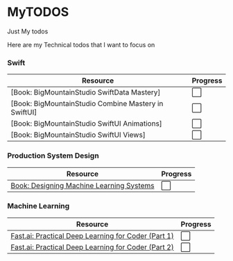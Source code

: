 # MyTODOS
Just My todos


Here are my Technical todos that I want to focus on 

### Swift

|Resource|Progress|
|---|---|
|[Book: BigMountainStudio SwiftData Mastery]|⬜|
|[Book: BigMountainStudio Combine Mastery in SwiftUI]|⬜|
|[Book: BigMountainStudio  SwiftUI Animations]|⬜|
|[Book: BigMountainStudio  SwiftUI Views]|⬜|

### Production System Design

|Resource|Progress|
|---|---|
|[Book: Designing Machine Learning Systems](https://www.oreilly.com/library/view/designing-machine-learning/9781098107956/)|⬜|



### Machine Learning

|Resource|Progress|
|---|---|
|[Fast.ai: Practical Deep Learning for Coder (Part 1)](https://course.fast.ai/)|⬜|
|[Fast.ai: Practical Deep Learning for Coder (Part 2)](https://course.fast.ai/Lessons/part2.html)|⬜|
